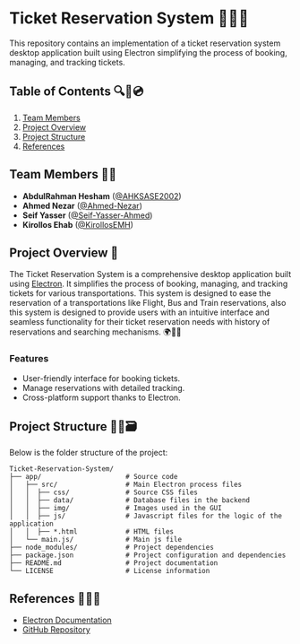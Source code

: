 # Ticket Reservation System 🌟📢🌐
This repository contains an implementation of a ticket reservation system desktop application built using Electron simplifying the process of booking, managing, and tracking tickets.
## Table of Contents 🔍📁💿
1. [Team Members](#team-members-👨‍💼)
2. [Project Overview](#project-overview)
3. [Project Structure](#project-structure)
4. [References](#references)
   
## Team Members 👨‍💼
- **AbdulRahman Hesham** ([@AHKSASE2002](https://github.com/AHKSASE2002))
- **Ahmed Nezar** ([@Ahmed-Nezar](https://github.com/Ahmed-Nezar))
- **Seif Yasser** ([@Seif-Yasser-Ahmed](https://github.com/Seif-Yasser-Ahmed))
- **Kirollos Ehab** ([@KirollosEMH](https://github.com/KirollosEMH))
  
## Project Overview 📖
The Ticket Reservation System is a comprehensive desktop application built using [Electron](https://www.electronjs.org/). It simplifies the process of booking, managing, and tracking tickets for various transportations. This system is designed to ease the reservation of a transportations like Flight, Bus and Train reservations, also this system is designed to provide users with an intuitive interface and seamless functionality for their ticket reservation needs with history of reservations and searching mechanisms. 🌍🎉🎢

### Features
- User-friendly interface for booking tickets.
- Manage reservations with detailed tracking.
- Cross-platform support thanks to Electron.

## Project Structure 🌲🔐🗃️
Below is the folder structure of the project:

```
Ticket-Reservation-System/
├── app/                     # Source code
│   ├── src/                 # Main Electron process files
│   │  ├── css/              # Source CSS files
│   │  ├── data/             # Database files in the backend
│   │  ├── img/              # Images used in the GUI
│   │  ├── js/               # Javascript files for the logic of the application
│   │  ├── *.html            # HTML files
│   └── main.js/             # Main js file
├── node_modules/            # Project dependencies
├── package.json             # Project configuration and dependencies
├── README.md                # Project documentation
└── LICENSE                  # License information
```



## References 🔄🔬🌐
- [Electron Documentation](https://www.electronjs.org/docs/latest)
- [GitHub Repository](https://github.com/Seif-Yasser-Ahmed/Ticket-Reservation-System)


